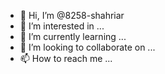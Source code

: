 - 👋 Hi, I’m @8258-shahriar
- 👀 I’m interested in ...
- 🌱 I’m currently learning ...
- 💞️ I’m looking to collaborate on ...
- 📫 How to reach me ...

<!---
8258-shahriar/8258-shahriar is a ✨ special ✨ repository because its `README.md` (this file) appears on your GitHub profile.
You can click the Preview link to take a look at your changes.
--->
